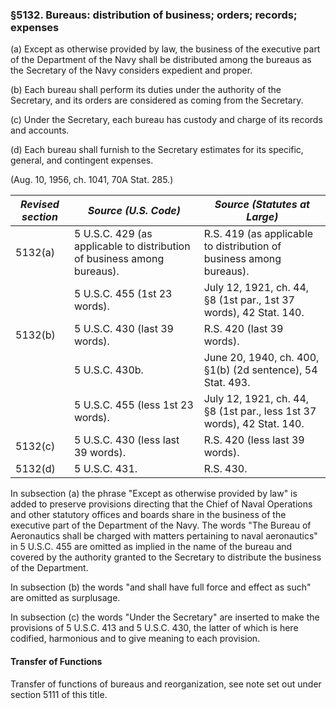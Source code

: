 ### §5132. Bureaus: distribution of business; orders; records; expenses ###

(a) Except as otherwise provided by law, the business of the executive part of the Department of the Navy shall be distributed among the bureaus as the Secretary of the Navy considers expedient and proper.

(b) Each bureau shall perform its duties under the authority of the Secretary, and its orders are considered as coming from the Secretary.

(c) Under the Secretary, each bureau has custody and charge of its records and accounts.

(d) Each bureau shall furnish to the Secretary estimates for its specific, general, and contingent expenses.

(Aug. 10, 1956, ch. 1041, 70A Stat. 285.)

|*Revised section*|                         *Source (U.S. Code)*                          |                     *Source (Statutes at Large)*                     |
|-----------------|-----------------------------------------------------------------------|----------------------------------------------------------------------|
|     5132(a)     |5 U.S.C. 429 (as applicable to distribution of business among bureaus).| R.S. 419 (as applicable to distribution of business among bureaus).  |
|                 |                     5 U.S.C. 455 (1st 23 words).                      |  July 12, 1921, ch. 44, §8 (1st par., 1st 37 words), 42 Stat. 140.   |
|     5132(b)     |                     5 U.S.C. 430 (last 39 words).                     |                      R.S. 420 (last 39 words).                       |
|                 |                            5 U.S.C. 430b.                             |      June 20, 1940, ch. 400, §1(b) (2d sentence), 54 Stat. 493.      |
|                 |                   5 U.S.C. 455 (less 1st 23 words).                   |July 12, 1921, ch. 44, §8 (1st par., less 1st 37 words), 42 Stat. 140.|
|     5132(c)     |                  5 U.S.C. 430 (less last 39 words).                   |                    R.S. 420 (less last 39 words).                    |
|     5132(d)     |                             5 U.S.C. 431.                             |                              R.S. 430.                               |

In subsection (a) the phrase "Except as otherwise provided by law" is added to preserve provisions directing that the Chief of Naval Operations and other statutory offices and boards share in the business of the executive part of the Department of the Navy. The words "The Bureau of Aeronautics shall be charged with matters pertaining to naval aeronautics" in 5 U.S.C. 455 are omitted as implied in the name of the bureau and covered by the authority granted to the Secretary to distribute the business of the Department.

In subsection (b) the words "and shall have full force and effect as such" are omitted as surplusage.

In subsection (c) the words "Under the Secretary" are inserted to make the provisions of 5 U.S.C. 413 and 5 U.S.C. 430, the latter of which is here codified, harmonious and to give meaning to each provision.

#### Transfer of Functions ####

Transfer of functions of bureaus and reorganization, see note set out under section 5111 of this title.